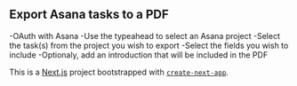 ## Export Asana tasks to a PDF
-OAuth with Asana
-Use the typeahead to select an Asana project
-Select the task(s) from the project you wish to export
-Select the fields you wish to include
-Optionaly, add an introduction that will be included in the PDF

This is a [Next.js](https://nextjs.org) project bootstrapped with [`create-next-app`](https://github.com/vercel/next.js/tree/canary/packages/create-next-app).

